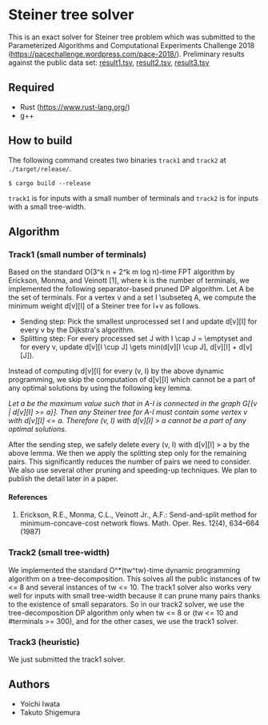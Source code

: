 # Steiner tree solver
This is an exact solver for Steiner tree problem which was submitted to the Parameterized Algorithms and Computational Experiments Challenge 2018 (https://pacechallenge.wordpress.com/pace-2018/).
Preliminary results against the public data set: [result1.tsv](result1.tsv), [result2.tsv](result2.tsv), [result3.tsv](result3.tsv)

## Required
- Rust (https://www.rust-lang.org/)
- g++

## How to build
The following command creates two binaries `track1` and `track2` at `./target/release/`.
~~~
$ cargo build --release
~~~
`track1` is for inputs with a small number of terminals and `track2` is for inputs with a small tree-width.

## Algorithm

### Track1 (small number of terminals)
Based on the standard O(3^k n + 2^k m log n)-time FPT algorithm by Erickson, Monma, and Veinott [1], where k is the number of terminals, we implemented the following separator-based pruned DP algorithm.
Let A be the set of terminals. For a vertex v and a set I \subseteq A, we compute the minimum weight d[v][I] of a Steiner tree for I+v as follows.
 - Sending step: Pick the smallest unprocessed set I and update d[v][I] for every v by the Dijkstra's algorithm.
 - Splitting step: For every processed set J with I \cap J = \emptyset and for every v, update d[v][I \cup J] \gets min(d[v][I \cup J], d[v][I] + d[v][J]).

Instead of computing d[v][I] for every (v, I) by the above dynamic programming, we skip the computation of d[v][I] which cannot be a part of any optimal solutions by using the following key lemma.

*Let a be the maximum value such that in A-I is connected in the graph G[{v | d[v][I] >= a}]. Then any Steiner tree for A-I must contain some vertex v with d[v][I] <= a. Therefore (v, I) with d[v][I] > a cannot be a part of any optimal solutions.*

After the sending step, we safely delete every (v, I) with d[v][I] > a by the above lemma. We then we apply the splitting step only for the remaining pairs. This significantly reduces the number of pairs we need to consider. We also use several other pruning and speeding-up techniques. We plan to publish the detail later in a paper.

#### References
1. Erickson, R.E., Monma, C.L., Veinott Jr., A.F.: Send-and-split method for minimum-concave-cost network flows. Math. Oper. Res. 12(4), 634–664 (1987)


### Track2 (small tree-width)
We implemented the standard O^*(tw^tw)-time dynamic programming algorithm on a tree-decomposition. This solves all the public instances of tw <= 8 and several instances of tw <= 10.
The track1 solver also works very well for inputs with small tree-width because it can prune many pairs thanks to the existence of small separators.
So in our track2 solver, we use the tree-decomposition DP algorithm only when tw <= 8 or (tw <= 10 and #terminals >= 300), and for the other cases, we use the track1 solver.

### Track3 (heuristic)
We just submitted the track1 solver.


## Authors
- Yoichi Iwata
- Takuto Shigemura
